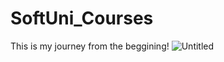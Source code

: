 # SoftUni_Courses
This is my journey from the beggining!
![Untitled](https://github.com/gendov13/SoftUni_Courses/assets/171427228/4884bd8d-e39d-4636-b7f2-422cbd2baae0)
